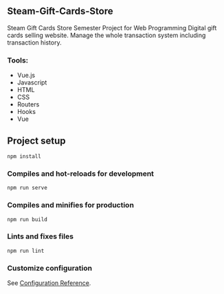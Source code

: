 ## Steam-Gift-Cards-Store
Steam Gift Cards Store Semester Project for Web Programming Digital gift cards selling website. Manage the whole transaction system including transaction history.

### Tools:   
- Vue.js 
- Javascript 
- HTML 
- CSS 
- Routers 
- Hooks
- Vue

## Project setup
```
npm install
```

### Compiles and hot-reloads for development
```
npm run serve
```

### Compiles and minifies for production
```
npm run build
```

### Lints and fixes files
```
npm run lint
```

### Customize configuration
See [Configuration Reference](https://cli.vuejs.org/config/).
